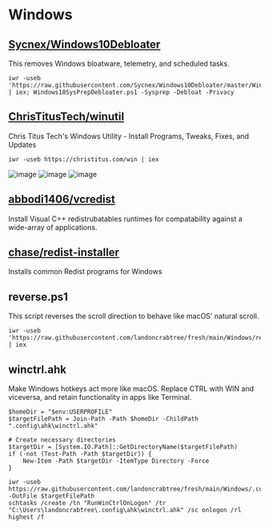 # Windows

## [Sycnex/Windows10Debloater](https://github.com/Sycnex/Windows10Debloater)
This removes Windows bloatware, telemetry, and scheduled tasks.
```pwsh
iwr -useb 'https://raw.githubusercontent.com/Sycnex/Windows10Debloater/master/Windows10SysPrepDebloater.ps1' | iex; Windows10SysPrepDebloater.ps1 -Sysprep -Debloat -Privacy
```

## [ChrisTitusTech/winutil](https://github.com/ChrisTitusTech/winutil)
Chris Titus Tech's Windows Utility - Install Programs, Tweaks, Fixes, and Updates 
```pwsh
iwr -useb https://christitus.com/win | iex
```
![image](https://github.com/landoncrabtree/fresh/assets/34496757/c40adcfc-d7da-4714-9f69-ca0de41b1c5b)
![image](https://github.com/landoncrabtree/fresh/assets/34496757/ceb9447f-9c71-451a-9e7e-25b579ca8a09)
![image](https://github.com/landoncrabtree/fresh/assets/34496757/b7b3fa81-ca73-4eb8-ad81-2fd8df7d654f)

## [abbodi1406/vcredist](https://github.com/abbodi1406/vcredist)
Install Visual C++ redistrubatables runtimes for compatability against a wide-array of applications.

## [chase/redist-installer](https://git.chse.dev/chase/redist-installer)
Installs common Redist programs for Windows

## reverse.ps1
This script reverses the scroll direction to behave like macOS' natural scroll.
```pwsh
iwr -useb 'https://raw.githubusercontent.com/landoncrabtree/fresh/main/Windows/reverse.ps1' | iex
```

## winctrl.ahk
Make Windows hotkeys act more like macOS. Replace CTRL with WIN and viceversa, and retain functionality in apps like Terminal.
```pwsh
$homeDir = "$env:USERPROFILE"
$targetFilePath = Join-Path -Path $homeDir -ChildPath ".config\ahk\winctrl.ahk"

# Create necessary directories
$targetDir = [System.IO.Path]::GetDirectoryName($targetFilePath)
if (-not (Test-Path -Path $targetDir)) {
    New-Item -Path $targetDir -ItemType Directory -Force
}

iwr -useb https://raw.githubusercontent.com/landoncrabtree/fresh/main/Windows/.config/ahk/winctrl.ahk -OutFile $targetFilePath
schtasks /create /tn "RunWinCtrlOnLogon" /tr "C:\Users\landoncrabtree\.config\ahk\winctrl.ahk" /sc onlogon /rl highest /f
```

